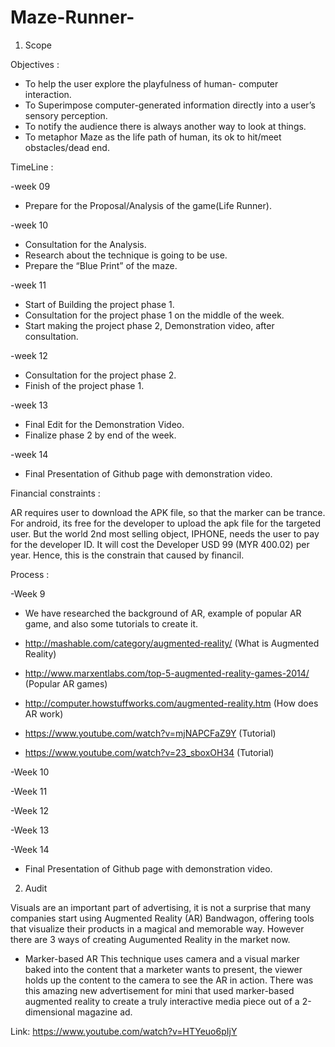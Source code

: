 # Maze-Runner-

1. Scope

Objectives :

- To help the user explore the playfulness of human- computer interaction.
- To Superimpose computer-generated information directly into a user’s sensory perception.
- To notify the audience there is always another way to look at things.
- To metaphor Maze as the life path of human, its ok to hit/meet obstacles/dead end.

TimeLine :

-week 09
- Prepare for the Proposal/Analysis of the game(Life Runner).

-week 10
- Consultation for the Analysis.
- Research about the technique is going to be use.
- Prepare the “Blue Print” of the maze.

-week 11 
- Start of Building the project phase 1.
- Consultation for the project phase 1 on the middle of the week.
- Start making the project phase 2, Demonstration video, after consultation.

-week 12
- Consultation for the project phase 2.
- Finish of the project phase 1.

-week 13
- Final Edit for the Demonstration Video.
- Finalize phase 2 by end of the week.

-week 14
- Final Presentation of Github page with demonstration video.


Financial constraints : 

AR requires user to download the APK file, so that the marker can be trance. For android, its free for the developer to upload the apk file for the targeted user. But the world 2nd most selling object, IPHONE, needs the user to pay for the developer ID. It will cost the Developer USD 99 (MYR 400.02) per year. Hence, this is the constrain that caused by financil.


Process :

-Week 9
- We have researched the background of AR, example of popular AR game, and also some tutorials to create it.

- http://mashable.com/category/augmented-reality/                                    (What is Augmented Reality)
- http://www.marxentlabs.com/top-5-augmented-reality-games-2014/                     (Popular AR games)
- http://computer.howstuffworks.com/augmented-reality.htm                            (How does AR work) 
- https://www.youtube.com/watch?v=mjNAPCFaZ9Y			                                 (Tutorial)
- https://www.youtube.com/watch?v=23_sboxOH34                                        (Tutorial)

-Week 10

-Week 11

-Week 12

-Week 13

-Week 14
- Final Presentation of Github page with demonstration video.

2. Audit

Visuals are an important part of advertising, it is not a surprise that many companies start using Augmented Reality (AR) Bandwagon, offering tools that visualize their products in a magical and memorable way. However there are 3 ways of creating Augumented Reality in the market now.

- Marker-based AR
This technique uses camera and a visual marker baked into the content that a marketer wants to present, the viewer holds up the content to the camera to see the AR in action.
There was this amazing new advertisement for mini that used marker-based augmented reality to create a truly interactive media piece out of a 2-dimensional magazine ad.

Link: https://www.youtube.com/watch?v=HTYeuo6pIjY
 

